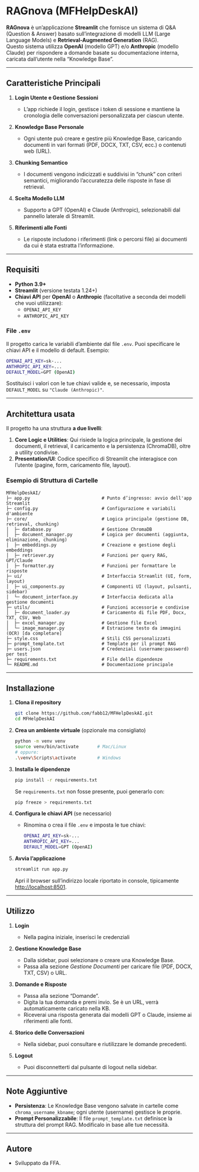 # RAGnova (MFHelpDeskAI)

**RAGnova** è un’applicazione **Streamlit** che fornisce un sistema di Q&A (Question & Answer) basato sull’integrazione di modelli LLM (Large Language Models) e **Retrieval-Augmented Generation** (RAG).  
Questo sistema utilizza **OpenAI** (modello GPT) e/o **Anthropic** (modello Claude) per rispondere a domande basate su documentazione interna, caricata dall’utente nella “Knowledge Base”.

---

## Caratteristiche Principali

1. **Login Utente e Gestione Sessioni**  
   - L’app richiede il login, gestisce i token di sessione e mantiene la cronologia delle conversazioni personalizzata per ciascun utente.  

2. **Knowledge Base Personale**  
   - Ogni utente può creare e gestire più Knowledge Base, caricando documenti in vari formati (PDF, DOCX, TXT, CSV, ecc.) o contenuti web (URL).  

3. **Chunking Semantico**  
   - I documenti vengono indicizzati e suddivisi in “chunk” con criteri semantici, migliorando l’accuratezza delle risposte in fase di retrieval.  

4. **Scelta Modello LLM**  
   - Supporto a GPT (OpenAI) e Claude (Anthropic), selezionabili dal pannello laterale di Streamlit.  

5. **Riferimenti alle Fonti**  
   - Le risposte includono i riferimenti (link o percorsi file) ai documenti da cui è stata estratta l’informazione.

---

## Requisiti

- **Python 3.9+**  
- **Streamlit** (versione testata 1.24+)  
- **Chiavi API** per **OpenAI** o **Anthropic** (facoltative a seconda dei modelli che vuoi utilizzare):
  - `OPENAI_API_KEY`
  - `ANTHROPIC_API_KEY`

### File `.env`
Il progetto carica le variabili d’ambiente dal file `.env`. Puoi specificare le chiavi API e il modello di default. Esempio:

```bash
OPENAI_API_KEY=sk-...
ANTHROPIC_API_KEY=...
DEFAULT_MODEL=GPT (OpenAI)
```

Sostituisci i valori con le tue chiavi valide e, se necessario, imposta `DEFAULT_MODEL` su `"Claude (Anthropic)"`.

---

## Architettura usata

Il progetto ha una struttura **a due livelli**:

1. **Core Logic e Utilities**: Qui risiede la logica principale, la gestione dei documenti, il retrieval, il caricamento e la persistenza (ChromaDB), oltre a utility condivise.  
2. **Presentation/UI**: Codice specifico di Streamlit che interagisce con l’utente (pagine, form, caricamento file, layout).

### Esempio di Struttura di Cartelle

```plaintext
MFHelpDeskAI/
├─ app.py                           # Punto d’ingresso: avvio dell'app Streamlit
├─ config.py                        # Configurazione e variabili d'ambiente
├─ core/                            # Logica principale (gestione DB, retrieval, chunking)
│  ├─ database.py                   # Gestione ChromaDB
│  ├─ document_manager.py           # Logica per documenti (aggiunta, eliminazione, chunking)
│  ├─ embeddings.py                 # Creazione e gestione degli embeddings
│  ├─ retriever.py                  # Funzioni per query RAG, GPT/Claude
│  ├─ formatter.py                  # Funzioni per formattare le risposte
├─ ui/                              # Interfaccia Streamlit (UI, form, layout)
│  ├─ ui_components.py              # Componenti UI (layout, pulsanti, sidebar)
│  └─ document_interface.py         # Interfaccia dedicata alla gestione documenti
├─ utils/                           # Funzioni accessorie e condivise
│  ├─ document_loader.py            # Caricamento di file PDF, Docx, TXT, CSV, Web
│  ├─ excel_manager.py              # Gestione file Excel
│  └─ image_manager.py              # Estrazione testo da immagini (OCR) [da completare]
├─ style.css                        # Stili CSS personalizzati
├─ prompt_template.txt              # Template per il prompt RAG
├─ users.json                       # Credenziali (username:password) per test
├─ requirements.txt                 # File delle dipendenze
└─ README.md                        # Documentazione principale
```

---

## Installazione

1. **Clona il repository**  
   ```bash
   git clone https://github.com/fabb12/MFHelpDeskAI.git
   cd MFHelpDeskAI
   ```

2. **Crea un ambiente virtuale** (opzionale ma consigliato)  
   ```bash
   python -m venv venv
   source venv/bin/activate       # Mac/Linux
   # oppure:
   .\venv\Scripts\activate        # Windows
   ```

3. **Installa le dipendenze**  
   ```bash
   pip install -r requirements.txt
   ```
   Se `requirements.txt` non fosse presente, puoi generarlo con:  
   ```bash
   pip freeze > requirements.txt
   ```

4. **Configura le chiavi API** (se necessario)  
   - Rinomina o crea il file `.env` e imposta le tue chiavi:
     ```bash
     OPENAI_API_KEY=sk-...
     ANTHROPIC_API_KEY=...
     DEFAULT_MODEL=GPT (OpenAI)
     ```

5. **Avvia l’applicazione**  
   ```bash
   streamlit run app.py
   ```
   Apri il browser sull’indirizzo locale riportato in console, tipicamente [http://localhost:8501](http://localhost:8501).

---

## Utilizzo

1. **Login**  
   - Nella pagina iniziale, inserisci le credenziali 

2. **Gestione Knowledge Base**  
   - Dalla sidebar, puoi selezionare o creare una Knowledge Base.  
   - Passa alla sezione *Gestione Documenti* per caricare file (PDF, DOCX, TXT, CSV) o URL.

3. **Domande e Risposte**  
   - Passa alla sezione “Domande”.  
   - Digita la tua domanda e premi invio. Se è un URL, verrà automaticamente caricato nella KB.  
   - Riceverai una risposta generata dai modelli GPT o Claude, insieme ai riferimenti alle fonti.

4. **Storico delle Conversazioni**  
   - Nella sidebar, puoi consultare e riutilizzare le domande precedenti.

5. **Logout**  
   - Puoi disconnetterti dal pulsante di logout nella sidebar.

---

## Note Aggiuntive

- **Persistenza**: Le Knowledge Base vengono salvate in cartelle come `chroma_username_kbname`; ogni utente (username) gestisce le proprie.  
- **Prompt Personalizzabile**: Il file `prompt_template.txt` definisce la struttura del prompt RAG. Modificalo in base alle tue necessità.  
---

## Autore

- Sviluppato da FFA.  
